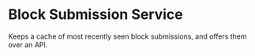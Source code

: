 # Block Submission Service

Keeps a cache of most recently seen block submissions, and offers them over an API.
